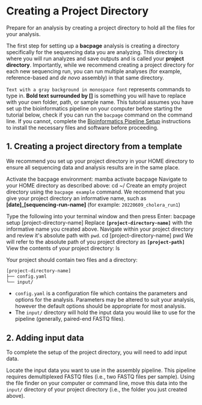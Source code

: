 # Creating a Project Directory
<card-summary >
    Prepare for an analysis by creating a project directory to hold all the files for your analysis.
</card-summary>

The first step for setting up a **bacpage** analysis is creating a directory specifically for the sequencing data you
are analyzing.
This directory is where you will run analyzes and save outputs and is called your **project directory**.
Importantly, while we recommend creating a project directory for each new sequencing run, you can run multiple analyses
(for example, reference-based and *de novo* assembly) in that same directory.

<procedure title="Important notes for following this tutorial" id="intro-table">
    <step>
        <code>Text with a gray background in monospace font</code> represents commands to type in.
    </step>
    <step>
        <b>Bold text surrounded by []</b> is something you will have to replace with your own folder, path, or sample 
        name.
    </step>
    <step>
        This tutorial assumes you have set up the bioinformatics pipeline on your computer before starting the
        tutorial below, check if you can run the <code>bacpage</code> command on the command line. If you cannot, 
        complete the <a href="Bioinformatics-Pipeline-Setup.md">Bioinformatics Pipeline Setup</a> instructions to  
        install the necessary files and software before proceeding.
    </step>
</procedure>

## 1. Creating a project directory from a template
We recommend you set up your project directory in your HOME directory to ensure all sequencing data and analysis
results are in the same place.

<procedure type="steps">
    <step>
        Activate the bacpage environment:
        <code-block lang="bash">mamba activate bacpage</code-block>
    </step>
    <step>
        Navigate to your HOME directory as described above:
        <code-block lang="bash" >cd ~/</code-block>
    </step>
    <step>
        Create an empty project directory using the <code>bacpage example</code> command. 
        We recommend that you give your project directory an informative name, such as <b>[date]_[sequencing-run-name]</b>
        (for example: <code>20220609_cholera_run1</code>)
        <p/> Type the following into your terminal window and then press <shortcut>Enter</shortcut>:
        <code-block>bacpage setup [project-directory-name]</code-block>
        <note>Replace <code><b>[project-directory-name]</b></code> with the informative name you created above.</note>
    </step>
    <step>
        Navigate within your project directory and review it's absolute path with <code>pwd</code>.
        <code-block lang="bash">
            cd [project-directory-name]
            pwd
        </code-block>
        We will refer to the absolute path of you project directory as <code><b>[project-path]</b></code>
    </step>
    <step>
        View the contents of your project directory:
        <code-block lang="bash">
            ls
        </code-block>
    </step>
</procedure>

Your project should contain two files and a directory:
```Bash
[project-directory-name]
├── config.yaml
└── input/
```

* `config.yaml` is a configuration file which contains the parameters and options for the analysis.
  Parameters may be altered to suit your analysis, however the default options should be appropriate for most analysis.
* The `input/` directory will hold the input data you would like to use for the pipeline
  (generally, paired-end FASTQ files).

## 2. Adding input data
To complete the setup of the project directory, you will need to add input data.

<procedure type="steps">
    <step>
        Locate the input data you want to use in the assembly pipeline. 
        This pipeline requires demultiplexed FASTQ files (i.e., two FASTQ files per sample). 
    </step>    
    <step>
        Using the file finder on your computer or command line, move this data into the <code>input/</code> directory of
        your project directory (i.e., the folder you just created above).
    </step>
</procedure>
